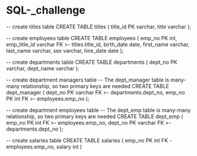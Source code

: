 # SQL-_challenge
-- create titles table CREATE TABLE titles ( title_id PK varchar, title varchar );

-- create employees table CREATE TABLE employees ( emp_no PK int, emp_title_id varchar FK >- titles.title_id, birth_date date, first_name varchar, last_name varchar, sex varchar, hire_date date );

-- create departments table CREATE TABLE departments ( dept_no PK varchar, dept_name varchar );

-- create department managers table -- The dept_manager table is many-many relationship, so two primary keys are needed CREATE TABLE dept_manager ( dept_no PK varchar FK >- departments.dept_no, emp_no PK int FK >- employees.emp_no );

-- create department employees table -- The dept_emp table is many-many relationship, so two primary keys are needed CREATE TABLE dept_emp ( emp_no PK int FK >- employees.emp_no, dept_no PK varchar FK >- departments.dept_no );

-- create salaries table CREATE TABLE salaries ( emp_no PK int FK - employees.emp_no, salary int )
